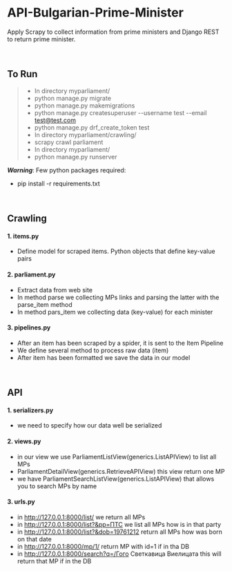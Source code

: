 # API-Bulgarian-Prime-Minister
Apply Scrapy to collect information from prime ministers and Django REST to return prime minister.


&nbsp;
&nbsp;


## To Run
>- In directory myparliament/
>- python manage.py migrate
>- python manage.py makemigrations
>- python manage.py createsuperuser --username test --email test@test.com
>- python manage.py drf_create_token test
>- In directory myparliament/crawling/
>- scrapy crawl parliament
>- In directory myparliament/
>- python manage.py runserver

***Warning***: Few python packages required: 
- pip install -r requirements.txt


&nbsp;
&nbsp;


## Crawling
#### 1. items.py
- Define model for scraped items. Python objects that define key-value pairs
#### 2. parliament.py
- Extract data from web site
- In method parse we collecting MPs links and parsing the latter with the parse_item method
- In method pars_item we collecting data (key-value) for each minister
#### 3. pipelines.py
- After an item has been scraped by a spider, it is sent to the Item Pipeline
- We define several method to process raw data (item)
- After item has been formatted we save the data in our model


&nbsp;
&nbsp;


## API
#### 1. serializers.py
- we need to specify how our data well be serialized
#### 2. views.py 
- in our view we use ParliamentListView(generics.ListAPIView) to list all MPs
- ParliamentDetailView(generics.RetrieveAPIView) this view return one MP
- we have ParliamentSearchListView(generics.ListAPIView) that allows you to search MPs by name
#### 3. urls.py
- in http://127.0.0.1:8000/list/ we return all MPs
- in http://127.0.0.1:8000/list?&pp=ПТС we list all MPs how is in that party
- in http://127.0.0.1:8000/list?&dob=19761212 return all MPs how was born on that date
- in http://127.0.0.1:8000/mp/1/ return MP with id=1 if in tha DB
- in http://127.0.0.1:8000/search?q=/Гого Светкавица Виелицата this will return that MP if in the DB
